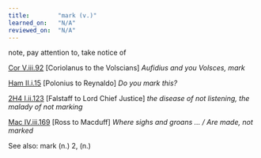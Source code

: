 ```yaml
---
title:        "mark (v.)"
learned_on:   "N/A"
reviewed_on:  "N/A"
---
```


note, pay attention to, take notice of

[Cor V.iii.92](https://www.shakespeareswords.com/Public/Play.aspx?Act=5&Scene=3&WorkId=3#124930) \[Coriolanus to the Volscians\] *Aufidius and you Volsces, mark*

[Ham II.i.15](https://www.shakespeareswords.com/Public/Play.aspx?Act=2&Scene=1&WorkId=2#116060) \[Polonius to Reynaldo\] *Do you mark this?*

[2H4 I.ii.123](https://www.shakespeareswords.com/Public/Play.aspx?Act=1&Scene=2&WorkId=39#257947) \[Falstaff to Lord Chief Justice\] *the disease of not listening, the malady of not marking*

[Mac IV.iii.169](https://www.shakespeareswords.com/Public/Play.aspx?Act=4&Scene=3&WorkId=13#161763) \[Ross to Macduff\] *Where sighs and groans … / Are made, not marked*

See also: mark (n.) 2, (n.)

